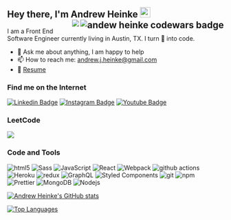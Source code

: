 

## Hey there, I'm Andrew Heinke <img src="https://media.giphy.com/media/hvRJCLFzcasrR4ia7z/giphy.gif" width="24px" height="24px"> <img src="https://www.codewars.com/users/AndrewHeinke/badges/micro" alt="andew heinke codewars badge" align="right" /><img align="right" src="https://komarev.com/ghpvc/?username=AndrewHeinke&color=44cc11&style=flat-square&label=Views">


I am a Front End Software Engineer currently living in Austin, TX. I turn 🌮 into code.

- 💬 Ask me about anything, I am happy to help
- 📫 How to reach me: [andrew.j.heinke@gmail.com](mailto:andrew.j.heinke@gmail.com)
- 📝 [Resume](https://www.andrewheinke.com/resume)

### Find me on the Internet
[![Linkedin Badge](https://img.shields.io/badge/-andrewheinke-blue?style=flat-square&logo=Linkedin&logoColor=white&link=https://www.linkedin.com/in/andrewheinke/)](https://www.linkedin.com/in/andrewheinke/)
[![Instagram Badge](https://img.shields.io/badge/-@andrewheinke-purple?style=flat-square&logo=instagram&logoColor=white&link=https://www.instagram.com/andrewheinke/)](https://www.instagram.com/andrewheinke/)
[![Youtube Badge](https://img.shields.io/badge/-andrewheinke-darkred?style=flat-square&logo=youtube&logoColor=white&link=https://www.youtube.com/channel/UCXsSYqOrsKggZhkWnvBLB5Q)](https://www.youtube.com/channel/UCXsSYqOrsKggZhkWnvBLB5Q)

### LeetCode
<img src="https://img.shields.io/badge/dynamic/json?style=for-the-badge&labelColor=black&color=%23ffa116&label=Solved&query=solved&url=https%3A%2F%2Fleetcode-badge.vercel.app%2Fapi%2Fusers%2Fandrewheinke&logo=leetcode&logoColor=yellow">




### Code and Tools
<p>
  <img alt="html5" src="https://img.shields.io/badge/-HTML5-E34F26?style=flat-square&logo=html5&logoColor=white" />
  <img alt="Sass" src="https://img.shields.io/badge/-Sass-CC6699?style=flat-square&logo=sass&logoColor=white" />
  <img alt="JavaScript" src="https://img.shields.io/badge/-JavaScript-4CBB17?style=flat-square&logo=JavaScript&logoColor=white" />
  <img alt="React" src="https://img.shields.io/badge/-React-45b8d8?style=flat-square&logo=react&logoColor=white" />
  <img alt="Webpack" src="https://img.shields.io/badge/-Webpack-8DD6F9?style=flat-square&logo=webpack&logoColor=white" /> 
  <img alt="github actions" src="https://img.shields.io/badge/-Github_Actions-2088FF?style=flat-square&logo=github-actions&logoColor=white" />
  <img alt="Heroku" src="https://img.shields.io/badge/-Heroku-430098?style=flat-square&logo=heroku&logoColor=white" />
  <img alt="redux" src="https://img.shields.io/badge/-Redux-764ABC?style=flat-square&logo=redux&logoColor=white" />
  <img alt="GraphQL" src="https://img.shields.io/badge/-GraphQL-E10098?style=flat-square&logo=graphql&logoColor=white" />
  <img alt="Styled Components" src="https://img.shields.io/badge/-Styled_Components-db7092?style=flat-square&logo=styled-components&logoColor=white" />
  <img alt="git" src="https://img.shields.io/badge/-Git-F05032?style=flat-square&logo=git&logoColor=white" />
  <img alt="npm" src="https://img.shields.io/badge/-NPM-CB3837?style=flat-square&logo=npm&logoColor=white" />
  <img alt="Prettier" src="https://img.shields.io/badge/-Prettier-F7B93E?style=flat-square&logo=prettier&logoColor=white" />
  <img alt="MongoDB" src="https://img.shields.io/badge/-MongoDB-13aa52?style=flat-square&logo=mongodb&logoColor=white" />
  <img alt="Nodejs" src="https://img.shields.io/badge/-Nodejs-43853d?style=flat-square&logo=Node.js&logoColor=white" />
</p>

[![Andrew Heinke's GitHub stats](https://github-readme-stats.vercel.app/api?username=AndrewHeinke)](https://github.com/AndrewHeinke)

[![Top Languages](https://github-readme-stats.vercel.app/api/top-langs/?username=AndrewHeinke&langs_count=3)](https://github.com/AndrewHeinke)

